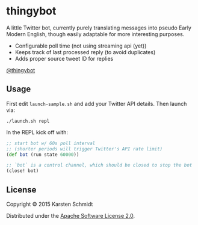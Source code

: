 # thingybot

A little Twitter bot, currently purely translating messages into
pseudo Early Modern English, though easily adaptable for more
interesting purposes.

- Configurable poll time (not using streaming api (yet))
- Keeps track of last processed reply (to avoid duplicates)
- Adds proper source tweet ID for replies

[@thingybot](https://twitter.com/thingybot)

## Usage

First edit `launch-sample.sh` and add your Twitter API details. Then launch via:

```
./launch.sh repl
```

In the REPL kick off with:

```clj
;; start bot w/ 60s poll interval
;; (shorter periods will trigger Twitter's API rate limit)
(def bot (run state 60000))

;; `bot` is a control channel, which should be closed to stop the bot
(close! bot)
```

## License

Copyright © 2015 Karsten Schmidt

Distributed under the
[Apache Software License 2.0](http://www.apache.org/licenses/LICENSE-2.0).
